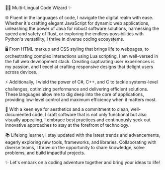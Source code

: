 👨‍💻 Multi-Lingual Code Wizard ✨

🌐 Fluent in the languages of code, I navigate the digital realm with ease. Whether it's crafting elegant JavaScript for dynamic web applications, unleashing the power of Java for robust software solutions, harnessing the speed and safety of Rust, or exploring the endless possibilities with Python's versatility, I thrive in diverse coding ecosystems.

🖥️ From HTML markup and CSS styling that brings life to webpages, to orchestrating complex interactions using Lua scripting, I am well-versed in the full web development stack. Creating captivating user experiences is my passion, and I excel at crafting responsive designs that delight users across devices.

⚡ Additionally, I wield the power of C#, C++, and C to tackle systems-level challenges, optimizing performance and delivering efficient solutions. These languages allow me to dig deep into the core of applications, providing low-level control and maximum efficiency when it matters most.

🌟 With a keen eye for aesthetics and a commitment to clean, well-documented code, I craft software that is not only functional but also visually appealing. I embrace best practices and continuously seek out innovative approaches to stay at the forefront of technology.

📚 Lifelong learner, I stay updated with the latest trends and advancements, eagerly exploring new tools, frameworks, and libraries. Collaborating with diverse teams, I thrive on the opportunity to share knowledge, solve problems, and build impactful projects.

✨ Let's embark on a coding adventure together and bring your ideas to life!
